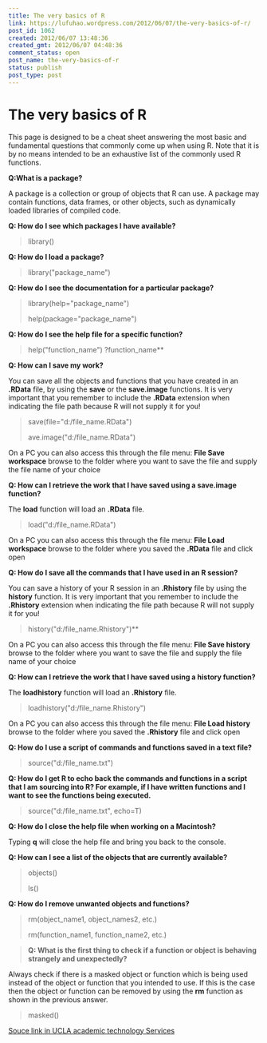 ```yaml
---
title: The very basics of R
link: https://lufuhao.wordpress.com/2012/06/07/the-very-basics-of-r/
post_id: 1062
created: 2012/06/07 13:48:36
created_gmt: 2012/06/07 04:48:36
comment_status: open
post_name: the-very-basics-of-r
status: publish
post_type: post
---
```


# The very basics of R

This page is designed to be a cheat sheet answering the most basic and fundamental questions that commonly come up when using R. Note that it is by no means intended to be an exhaustive list of the commonly used R functions. 

**Q:What is a package?**

A package is a collection or group of objects that R can use. A package may contain functions, data frames, or other objects, such as dynamically loaded libraries of compiled code.

**Q: How do I see which packages I have available?**

> library()

**Q: How do I load a package?**

> library("package_name")

**Q: How do I see the documentation for a particular package?**

> library(help="package_name")
> 
> help(package="package_name")

**Q: How do I see the help file for a specific function?**

> help("function_name") ?function_name**

**Q: How can I save my work?**

You can save all the objects and functions that you have created in an **.RData** file, by using the **save** or the **save.image** functions. It is very important that you remember to include the **.RData** extension when indicating the file path because R will not supply it for you! 

> save(file="d:/file_name.RData")
> 
> ave.image("d:/file_name.RData")

On a PC you can also access this through the file menu: **File Save workspace** browse to the folder where you want to save the file and supply the file name of your choice 

**Q: How can I retrieve the work that I have saved using a save.image function?**

The **load** function will load an **.RData** file. 

> load("d:/file_name.RData")

On a PC you can also access this through the file menu: **File Load workspace** browse to the folder where you saved the **.RData** file and click open

**Q: How do I save all the commands that I have used in an R session?**

You can save a history of your R session in an **.Rhistory** file by using the **history** function. It is very important that you remember to include the **.Rhistory** extension when indicating the file path because R will not supply it for you! 

> history("d:/file_name.Rhistory")**

On a PC you can also access this through the file menu: **File Save history** browse to the folder where you want to save the file and supply the file name of your choice

**Q: How can I retrieve the work that I have saved using a history function?**

The **loadhistory** function will load an **.Rhistory** file. 

> loadhistory("d:/file_name.Rhistory")

On a PC you can also access this through the file menu: **File Load history** browse to the folder where you saved the **.Rhistory** file and click open

**Q: How do I use a script of commands and functions saved in a text file?**

> source("d:/file_name.txt")

**Q: How do I get R to echo back the commands and functions in a script that I am sourcing into R? For example, if I have written functions and I want to see the functions being executed.**

> source("d:/file_name.txt", echo=T)

**Q: How do I close the help file when working on a Macintosh?**

Typing **q** will close the help file and bring you back to the console.

**Q: How can I see a list of the objects that are currently available?**

> objects()
> 
> ls()

**Q: How do I remove unwanted objects and functions?**

> rm(object_name1, object_names2, etc.)
> 
> rm(function_name1, function_name2, etc.)

> **Q: What is the first thing to check if a function or object is behaving strangely and unexpectedly?**

Always check if there is a masked object or function which is being used instead of the object or function that you intended to use. If this is the case then the object or function can be removed by using the **rm** function as shown in the previous answer. 

> masked()


[Souce link in UCLA academic technology Services](http://www.ats.ucla.edu/stat/r/faq/R_basics.htm)
